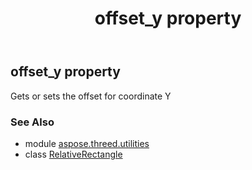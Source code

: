 ﻿---
title: offset_y property
second_title: Aspose.3D for Python via .NET API References
description: 
type: docs
weight: 80
url: /python-net/aspose.threed.utilities/relativerectangle/offset_y/
is_root: false
---

## offset_y property


Gets or sets the offset for coordinate Y

### See Also
* module [aspose.threed.utilities](../../)
* class [RelativeRectangle](/3d/python-net/aspose.threed.utilities/relativerectangle)
